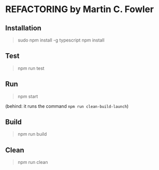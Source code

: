 # REFACTORING by Martin C. Fowler

## Installation
> sudo npm install -g typescript
> npm install

## Test
> npm run test

## Run
> npm start

(behind: it runs the command `npm run clean-build-launch`)

## Build
> npm run build

## Clean
> npm run clean
